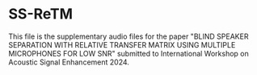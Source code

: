 # SS-ReTM 

This file is the supplementary audio files for the paper "BLIND SPEAKER SEPARATION WITH RELATIVE TRANSFER MATRIX USING MULTIPLE
MICROPHONES FOR LOW SNR" submitted to International Workshop on Acoustic Signal Enhancement 2024.
